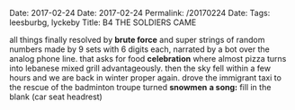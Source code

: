 Date: 2017-02-24
Date: 2017-02-24
Permalink: /20170224
Date: 
Tags: leesburbg, lyckeby
Title: B4 THE SOLDIERS CAME  
  
all things finally resolved by **brute force** and super strings of random numbers made by 9 sets with 6 digits each, narrated by a bot over the analog phone line. that asks for food **celebration** where almost pizza turns into lebanese mixed grill advantageously. then the sky fell within a few hours and we are back in winter proper again. drove the immigrant taxi to the rescue of the badminton troupe turned **snowmen**
**a song:** fill in the blank (car seat headrest)  
